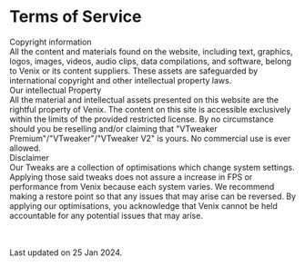 # Terms of Service

<div class="bubble">Copyright information</div>
All the content and materials found on the website, including text, graphics, logos, images, videos,
audio clips, data compilations, and software, belong to Venix or its content suppliers. These assets
are safeguarded by international copyright and other intellectual property laws.

<div class="bubble">Our intellectual Property</div>
All the material and intellectual assets presented on this website are the rightful property of Venix. The
content on this site is accessible exclusively within the limits of the provided restricted license. By no circumstance
should you be reselling and/or claiming that "VTweaker Premium"/"VTweaker"/"VTweaker V2" is yours. No commercial use is ever allowed.

<div class="bubble">Disclaimer</div>
Our Tweaks are a collection of optimisations which change system settings. Applying those said tweaks does not assure a increase in FPS or performance from Venix because each system varies. We recommend making a restore point so that any issues that may arise can be reversed. 
By applying our optimisations, you acknowledge that Venix cannot be held accountable for
any potential issues that may arise.

<br /><br />
Last updated on 25 Jan 2024.

